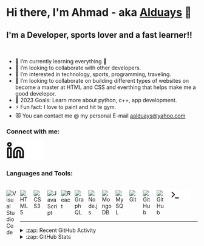 # Hi there, I'm Ahmad - aka [Alduays][linkedin] 👋 



## I'm a Developer, sports lover and a fast learner!!

<br/>


<!-- 🔭 Check out my VS Code course: [Become A VS Code SuperHero!][course]! -->
- 🌱 I’m currently learning everything  🤣 
- 👯 I’m looking to collaborate with other developers.
- 👀 I’m interested in technology, sports, programming, traveling.
- 💞️ I’m looking to collaborate on building different types of websites on become a 
    master at HTML and CSS and everthing that helps make me a good develepor.
- 🥅 2023 Goals: Learn more about python, c++, app development.
- ⚡ Fun fact: I love to paint and hit te gym.
- 😻 You can contact me @ my personal E-mail aalduays@yahoo.com



### Connect with me:


[![website](./img/linkedin-light.svg)](https://linkedin.com/in/ahmadaza#gh#gh-light-mode-only)
[![website](./img/linkedin-dark.svg)](https://linkedin.com/in/ahmadaza#gh#gh-dark-mode-only)
&nbsp;&nbsp;

### Languages and Tools:
<br />

<img align="left" alt="Visual Studio Code" width="26px" src="http://cdn.jsdelivr.net/gh/devicons/devicon/icons/vscode/vscode-original.svg" style="padding-right:10px;"/>
<img align="left" alt="HTML5" width="26px" src="https://cdn.jsdelivr.net/gh/devicons/devicon/icons/html5/html5-original.svg" style="padding-right:10px;" />
<img align="left" alt="CSS3" width="26px" src="https://cdn.jsdelivr.net/gh/devicons/devicon/icons/css3/css3-original.svg" style="padding-right:10px;" />
<img align="left" alt="JavaScript" width="26px" src="https://cdn.jsdelivr.net/gh/devicons/devicon/icons/javascript/javascript-original.svg" style="padding-right:10px;"/>
<img align="left" alt="React" width="26px" src="https://cdn.jsdelivr.net/gh/devicons/devicon/icons/react/react-original.svg" style="padding-right:10px;" />
<img align="left" alt="GraphQL" width="26px" src="https://cdn.jsdelivr.net/gh/devicons/devicon/icons/graphql/graphql-plain.svg" style="padding-right:10px;" />
<img align="left" alt="Node.js" width="26px" src="https://cdn.jsdelivr.net/gh/devicons/devicon/icons/nodejs/nodejs-original.svg" style="padding-right:10px;" />
<img align="left" alt="MongoDB" width="26px" src="https://cdn.jsdelivr.net/gh/devicons/devicon/icons/mongodb/mongodb-original.svg" style="padding-right:10px;" />
<img align="left" alt="MySQL" width="26px" src="https://cdn.jsdelivr.net/gh/devicons/devicon/icons/mysql/mysql-original.svg" style="padding-right:10px;" />
<img align="left" alt="Git" width="26px" src="https://cdn.jsdelivr.net/gh/devicons/devicon/icons/git/git-original.svg" style="padding-right:10px;" />
<img align="left" alt="GitHub" width="26px" src="https://user-images.githubusercontent.com/3369400/139447912-e0f43f33-6d9f-45f8-be46-2df5bbc91289.png" style="padding-right:10px;" /> 
<img align="left" alt="GitHub" width="26px" src="https://user-images.githubusercontent.com/3369400/139448065-39a229ba-4b06-434b-bc67-616e2ed80c8f.png" style="padding-right:10px;" />
<img align="left" alt="Terminal" width="26px" src="./img/terminal-light.svg" />
<img align="left" alt="Terminal" width="26px" src="./img/terminal-dark.svg" />
<br />
<br />
<br />






<br />


<!-- ### 📕 Latest Blog Posts

 BLOG-POST-LIST:START 
- [Getting Started with MongoDB &amp; Mongoose](https://dev.to/codestackr/getting-started-with-mongodb-mongoose-2h6a)
- 
➡️ [more blog posts...](https://codestackr.com) -->

---

<details>
  <summary>:zap: Recent GitHub Activity</summary>
  
<!--START_SECTION:activity-->
1. 🎉 Merged PR [#1](https://github.com/maaccddrree/Breaking-Bad-Web/pull/1) in [maaccddrree/Breaking-Bad-Web](https://github.com/maaccddrree/Breaking-Bad-Web)
2. 💪 Opened PR [#1](https://github.com/maaccddrree/Counter-App/pull/1) in [maaccddrree/Counter-App](https://github.com/maaccddrree/Counter-App)
3. 💪 Opened PR [#1](https://github.com/maaccddrree/coffee-shop-menu-proj/pull/1) in [maaccddrree/coffee-shop-menu-proj](https://github.com/maaccddrree/coffee-shop-menu-proj)
4. 🎉 Merged PR [#1](https://github.com/maaccddrree/personal-website/pull/1) in [maaccddrree/personal-website](https://github.com/maaccddrree/personal-website)
5. 🎉 Merged PR [#120](https://github.com/maaccddrree/sf-new/pull/120) in [maaccddrree/sf-new](https://github.com/maaccddrree/sf-new)
<!--END_SECTION:activity-->

</details>

<details>
  <summary>:zap: GitHub Stats</summary>

  <img align="left" alt="maaccddrree's GitHub Stats" src="https://github-readme-stats.vercel.app/api?username=maaccddrree&show_icons=true&hide_border=false&title_color=ff652f&icon_color=FFE400&bg_color=09131B&text_color=ffffff&border_color=0c1a25" />

</details>



<!-- [twitter]: ht -->
[linkedin]: https://linkedin.com/in/ahmadaza
<!-- [instagram]: -->
[linkedin]: https://linkedin.com/in/ahmadaza
